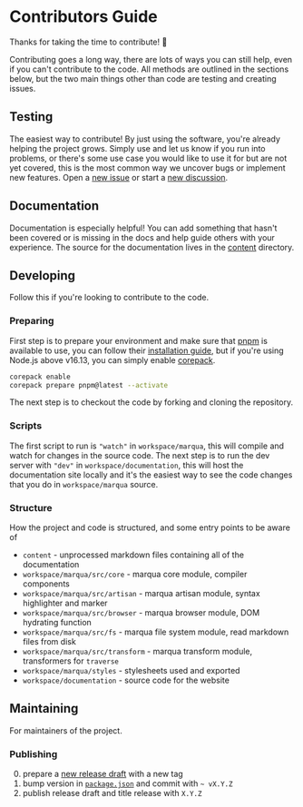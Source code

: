 # Contributors Guide

Thanks for taking the time to contribute! 🎉

Contributing goes a long way, there are lots of ways you can still help, even if you can't contribute to the code. All methods are outlined in the sections below, but the two main things other than code are testing and creating issues.

## Testing

The easiest way to contribute! By just using the software, you're already helping the project grows. Simply use and let us know if you run into problems, or there's some use case you would like to use it for but are not yet covered, this is the most common way we uncover bugs or implement new features. Open a [new issue](https://github.com/ignatiusmb/marqua/issues/new/choose) or start a [new discussion](https://github.com/ignatiusmb/marqua/discussions/new).

## Documentation

Documentation is especially helpful! You can add something that hasn't been covered or is missing in the docs and help guide others with your experience. The source for the documentation lives in the [content](content) directory.

## Developing

Follow this if you're looking to contribute to the code.

### Preparing

First step is to prepare your environment and make sure that [pnpm](https://pnpm.io/) is available to use, you can follow their [installation guide](https://pnpm.io/installation), but if you're using Node.js above v16.13, you can simply enable [corepack](https://nodejs.org/api/corepack.html).

```bash
corepack enable
corepack prepare pnpm@latest --activate
```

The next step is to checkout the code by forking and cloning the repository.

### Scripts

The first script to run is `"watch"` in `workspace/marqua`, this will compile and watch for changes in the source code. The next step is to run the dev server with `"dev"` in `workspace/documentation`, this will host the documentation site locally and it's the easiest way to see the code changes that you do in `workspace/marqua` source.

### Structure

How the project and code is structured, and some entry points to be aware of

-   `content` - unprocessed markdown files containing all of the documentation
-   `workspace/marqua/src/core` - marqua core module, compiler components
-   `workspace/marqua/src/artisan` - marqua artisan module, syntax highlighter and marker
-   `workspace/marqua/src/browser` - marqua browser module, DOM hydrating function
-   `workspace/marqua/src/fs` - marqua file system module, read markdown files from disk
-   `workspace/marqua/src/transform` - marqua transform module, transformers for `traverse`
-   `workspace/marqua/styles` - stylesheets used and exported
-   `workspace/documentation` - source code for the website

## Maintaining

For maintainers of the project.

### Publishing

0. prepare a [new release draft](https://github.com/ignatiusmb/marqua/releases/new) with a new tag
1. bump version in [`package.json`](workspace/marqua/package.json) and commit with `~ vX.Y.Z`
2. publish release draft and title release with `X.Y.Z`
